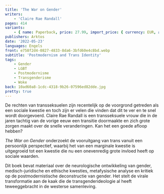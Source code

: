 ```yaml
---
title: 'The War on Gender'
writers:
    - 'Claire Rae Randall'
pages: 414
variants:
    - { name: Paperback, price: 27.99, import_price: { currency: EUR, amount: 20.4 }, isbn: 978-1-914208-81-2, size: { height: 216, width: 140, depth: 27 }, supplier: 'Ex Libris' }
publishers: Arktos
date: '2022-05-23'
languages: Engels
front: e758f2d4-0827-4833-8da6-3bfd60e4c8bd.webp
subtitle: 'Postmodernism and Trans Identity'
tags:
    - Gender
    - LGBT
    - Postmodernisme
    - Transgenderisme
    - Woke
back: 10ad60a8-1cdc-4318-9b26-07596ed82dde.jpg
pretty: true
---
```


De rechten van transseksuelen zijn recentelijk op de voorgrond getreden als een sociale kwestie en toch zijn er velen die vinden dat dit te ver en te snel wordt doorgevoerd. Claire Rae Randall is een transseksuele vrouw die in de jaren tachtig van de vorige eeuw een transitie doormaakte en zich grote zorgen maakt over de snelle veranderingen. Kan het een goede afloop hebben?

*The War on Gender* onderzoekt de vooruitgang van trans vanuit een persoonlijk perspectief, waarbij het van een marginale kwestie is uitgegroeid tot een kwestie die nu een onevenredig grote invloed heeft op sociale waarden.

Dit boek bevat materiaal over de neurologische ontwikkeling van gender, medisch-juridische en ethische kwesties, metafysische analyse en kritiek op de postmodernistische deconstructie van gender. Het stelt de virale transformatie aan de kaak die de transgenderideologie al heeft teweeggebracht in de westerse samenleving.

